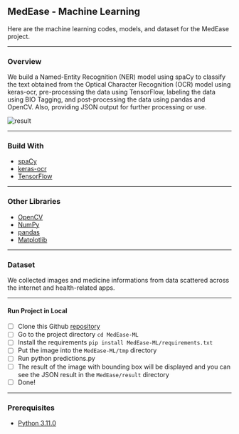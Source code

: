 ## MedEase - Machine Learning
Here are the machine learning codes, models, and dataset for the MedEase project.

------------

### Overview
We build a Named-Entity Recognition (NER) model using spaCy to classify the text obtained from the Optical Character Recognition (OCR) model using keras-ocr, pre-processing the data using TensorFlow, labeling the data using BIO Tagging, and post-processing the data using pandas and OpenCV. Also, providing JSON output for further processing or use.

![result](https://github.com/frxcksz/MedEase-ML/assets/92621696/abd22f0c-865a-4f7f-abe5-cff8310045d0)

------------

### Build With
- [spaCy](https://spacy.io/models)
- [keras-ocr](https://keras-ocr.readthedocs.io/en/latest/)
- [TensorFlow](https://www.tensorflow.org/)

------------

### Other Libraries
- [OpenCV](https://opencv.org/)
- [NumPy](https://numpy.org/)
- [pandas](https://pandas.pydata.org/)
- [Matplotlib](https://matplotlib.org/)

------------

### Dataset
We collected images and medicine informations from data scattered across the internet and health-related apps.

------------

#### Run Project in Local
- [ ] Clone this Github [repository](https://github.com/frxcksz/MedEase-ML.git)
- [ ] Go to the project directory `cd MedEase-ML`
- [ ] Install the requirements `pip install MedEase-ML/requirements.txt`
- [ ] Put the image into the `MedEase-ML/tmp` directory
- [ ] Run python predictions.py
- [ ] The result of the image with bounding box will be displayed and you can see the JSON result in the `MedEase/result` directory
- [ ] Done!

------------

### Prerequisites
- [Python 3.11.0](https://www.python.org/downloads/release/python-3110/)
